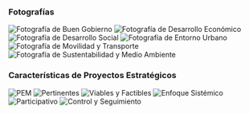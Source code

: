 
### Fotografías

<img class="img-responsive contenido-imagen" src="mesa-3/foto-buen-gobierno.jpg" alt="Fotografía de Buen Gobierno">
<img class="img-responsive contenido-imagen" src="mesa-3/foto-desarrollo-economico.jpg" alt="Fotografía de Desarrollo Económico">
<img class="img-responsive contenido-imagen" src="mesa-3/foto-desarrollo-social.jpg" alt="Fotografía de Desarrollo Social">
<img class="img-responsive contenido-imagen" src="mesa-3/foto-entorno-urbano.jpg" alt="Fotografía de Entorno Urbano">
<img class="img-responsive contenido-imagen" src="mesa-3/foto-movilidad-transporte.jpg" alt="Fotografía de Movilidad y Transporte">
<img class="img-responsive contenido-imagen" src="mesa-3/foto-sustentabilidad-medio-ambiente.jpg" alt="Fotografía de Sustentabilidad y Medio Ambiente">

### Características de Proyectos Estratégicos

<img class="img-responsive contenido-imagen" src="mesa-3/caracteristicas-proyectos-estrategicos-01-pem.jpg" alt="PEM">
<img class="img-responsive contenido-imagen" src="mesa-3/caracteristicas-proyectos-estrategicos-02-pertinentes.jpg" alt="Pertinentes">
<img class="img-responsive contenido-imagen" src="mesa-3/caracteristicas-proyectos-estrategicos-03-viables-factibles.jpg" alt="Viables y Factibles">
<img class="img-responsive contenido-imagen" src="mesa-3/caracteristicas-proyectos-estrategicos-04-enfoque-sistemico.jpg" alt="Enfoque Sistémico">
<img class="img-responsive contenido-imagen" src="mesa-3/caracteristicas-proyectos-estrategicos-05-participativo.jpg" alt="Participativo">
<img class="img-responsive contenido-imagen" src="mesa-3/caracteristicas-proyectos-estrategicos-06-control-seguimiento.jpg" alt="Control y Seguimiento">
